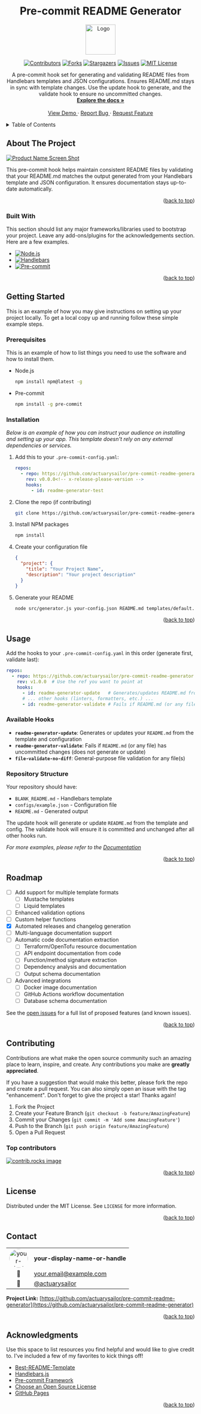 <!--
*** Thanks for checking out the Best-README-Template. If you have a suggestion
*** that would make this better, please fork the repo and create a pull request
*** or simply open an issue with the tag "enhancement".
*** Don't forget to give the project a star!
*** Thanks again! Now go create something AMAZING! :D
-->
<!-- PROJECT LOGO AND TITLE -->
<!-- Improved compatibility of back to top link:
See: https://github.com/othneildrew/Best-README-Template/pull/73 -->
<a id="readme-top"></a>
<div align="center">
  <h1>Pre-commit README Generator</h1>
  <a href="https://github.com/actuarysailor/pre-commit-readme-generator">
    <img src="images/logo.svg" alt="Logo" width="80" height="80">
  </a>
</div>

<!-- PROJECT SHIELDS -->
<!--
*** I'm using markdown "reference style" links for readability.
*** Reference links are enclosed in brackets [ ] instead of parentheses ( ).
*** See the bottom of this document for the declaration of the reference variables
*** for contributors-url, forks-url, etc. This is an optional,
*** concise syntax you may use.
*** https://www.markdownguide.org/basic-syntax/#reference-style-links
-->

<div align="center">

[![Contributors][contributors-shield]][contributors-url]
[![Forks][forks-shield]][forks-url]
[![Stargazers][stars-shield]][stars-url]
[![Issues][issues-shield]][issues-url]
[![MIT License][license-shield]][license-url]
</div>
<!-- PROJECT DESCRIPTION -->

<div align="center">
  <p align="center">
    A pre-commit hook set for generating and validating README files from Handlebars templates and JSON configurations. Ensures README.md stays in sync with template changes.
Use the update hook to generate, and the validate hook to ensure no uncommitted changes.
    <br />
    <a href="https://github.com/actuarysailor/pre-commit-readme-generator">
      <strong>Explore the docs »</strong>
    </a>
    <br />
    <br />
    <a href="https://github.com/actuarysailor/pre-commit-readme-generator">
      View Demo
    </a>
    ·
    <a href="https://github.com/actuarysailor/pre-commit-readme-generator/issues/new?labels=bug&template=bug-report---.md">
      Report Bug
    </a>
    ·
    <a href="https://github.com/actuarysailor/pre-commit-readme-generator/issues/new?labels=enhancement&template=feature-request---.md">
      Request Feature
    </a>
  </p>
</div>

<!-- TABLE OF CONTENTS -->

<details>
  <summary>Table of Contents</summary>
  <ol>
    <li>
      <a href="#about-the-project">About The Project</a>
      <ul>
        <li><a href="#built-with">Built With</a></li>
      </ul>
    </li>
    <li>
      <a href="#getting-started">Getting Started</a>
      <ul>
        <li><a href="#prerequisites">Prerequisites</a></li>
        <li><a href="#installation">Installation</a></li>
      </ul>
    </li>
    <li><a href="#usage">Usage</a></li>
    <li><a href="#roadmap">Roadmap</a></li>
    <li><a href="#contributing">Contributing</a></li>
    <li><a href="#license">License</a></li>
    <li><a href="#contact">Contact</a></li>
    <li><a href="#acknowledgments">Acknowledgments</a></li>
    <li><a href="docs/FAQ.md">FAQ</a></li>
  </ol>
</details>

<!-- ABOUT THE PROJECT -->

## About The Project

[![Product Name Screen Shot][product-screenshot]](https://example.com)

This pre-commit hook helps maintain consistent README files by validating that
your README.md matches the output generated from your Handlebars template and
JSON configuration. It ensures documentation stays up-to-date automatically.

<p align="right">(<a href="#readme-top">back to top</a>)</p>

### Built With

This section should list any major frameworks/libraries used to bootstrap your
project. Leave any add-ons/plugins for the acknowledgements section. Here are a
few examples.

- [![Node.js][Node.js.shield]][Node.js-url]
- [![Handlebars][Handlebars.shield]][Handlebars-url]
- [![Pre-commit][Pre-commit.shield]][Pre-commit-url]

<p align="right">(<a href="#readme-top">back to top</a>)</p>

<!-- GETTING STARTED -->

## Getting Started

This is an example of how you may give instructions on setting up your project
locally. To get a local copy up and running follow these simple example steps.

### Prerequisites

This is an example of how to list things you need to use the software and how
to install them.

- Node.js

  ```sh
  npm install npm@latest -g
  ```

- Pre-commit

  ```sh
  npm install -g pre-commit
  ```

### Installation

_Below is an example of how you can instruct your audience on installing and
setting up your app. This template doesn't rely on any external dependencies
or services._

1. Add this to your `.pre-commit-config.yaml`:

   ```yaml
   repos:
     - repo: https://github.com/actuarysailor/pre-commit-readme-generator
       rev: v0.0.0<!-- x-release-please-version -->
       hooks:
         - id: readme-generator-test
   ```

2. Clone the repo (if contributing)

   ```sh
   git clone https://github.com/actuarysailor/pre-commit-readme-generator.git
   ```

3. Install NPM packages

   ```sh
   npm install
   ```

4. Create your configuration file

   ```json
   {
     "project": {
       "title": "Your Project Name",
       "description": "Your project description"
     }
   }
   ```

5. Generate your README

   ```sh
   node src/generator.js your-config.json README.md templates/default.hbs
   ```

<p align="right">(<a href="#readme-top">back to top</a>)</p>

<!-- USAGE EXAMPLES -->

## Usage

Add the hooks to your `.pre-commit-config.yaml` in this order (generate first, validate last):

```yaml
repos:
  - repo: https://github.com/actuarysailor/pre-commit-readme-generator
    rev: v1.0.0  # Use the ref you want to point at
    hooks:
      - id: readme-generator-update   # Generates/updates README.md from template/config
      # ... other hooks (linters, formatters, etc.) ...
      - id: readme-generator-validate # Fails if README.md (or any file) has uncommitted changes
```

### Available Hooks

- **`readme-generator-update`**: Generates or updates your `README.md` from the template and configuration
- **`readme-generator-validate`**: Fails if `README.md` (or any file) has uncommitted changes (does not generate or update)
- **`file-validate-no-diff`**: General-purpose file validation for any file(s)

### Repository Structure

Your repository should have:

- `BLANK_README.md` - Handlebars template
- `configs/example.json` - Configuration file
- `README.md` - Generated output

The update hook will generate or update `README.md` from the template and config. The validate hook will ensure it is committed and unchanged after all other hooks run.

_For more examples, please refer to the [Documentation](https://example.com)_

<p align="right">(<a href="#readme-top">back to top</a>)</p>

<!-- ROADMAP -->

## Roadmap

- [ ] Add support for multiple template formats
  - [ ] Mustache templates
  - [ ] Liquid templates
- [ ] Enhanced validation options
- [ ] Custom helper functions
- [x] Automated releases and changelog generation
- [ ] Multi-language documentation support
- [ ] Automatic code documentation extraction
  - [ ] Terraform/OpenTofu resource documentation
  - [ ] API endpoint documentation from code
  - [ ] Function/method signature extraction
  - [ ] Dependency analysis and documentation
  - [ ] Output schema documentation
- [ ] Advanced integrations
  - [ ] Docker image documentation
  - [ ] GitHub Actions workflow documentation
  - [ ] Database schema documentation

See the [open issues](https://github.com/actuarysailor/pre-commit-readme-generator/issues)
for a full list of proposed features (and known issues).

<p align="right">(<a href="#readme-top">back to top</a>)</p>

<!-- CONTRIBUTING -->

## Contributing

Contributions are what make the open source community such an amazing place to
learn, inspire, and create. Any contributions you make are **greatly appreciated**.

If you have a suggestion that would make this better, please fork the repo and
create a pull request. You can also simply open an issue with the tag
"enhancement". Don't forget to give the project a star! Thanks again!

1. Fork the Project
2. Create your Feature Branch (`git checkout -b feature/AmazingFeature`)
3. Commit your Changes (`git commit -m 'Add some AmazingFeature'`)
4. Push to the Branch (`git push origin feature/AmazingFeature`)
5. Open a Pull Request

### Top contributors

<a href="https://github.com/actuarysailor/pre-commit-readme-generator/graphs/contributors">
  <img
    src="https://contrib.rocks/image?repo=actuarysailor/pre-commit-readme-generator"
    alt="contrib.rocks image"
  />
</a>

<p align="right">(<a href="#readme-top">back to top</a>)</p>

<!-- LICENSE -->

## License

Distributed under the MIT License. See `LICENSE` for more information.

<p align="right">(<a href="#readme-top">back to top</a>)</p>

<!-- CONTACT -->

## Contact

| | |
|:---:|:---|
| <img src="https://github.com/actuarysailor.png" alt="your-display-name-or-handle" width="50" height="50" style="border-radius: 50%;"> | **your-display-name-or-handle** |
| 📧 | [your.email@example.com](mailto:your.email@example.com) |
| 🐙 | [@actuarysailor](https://github.com/actuarysailor) |

**Project Link:** [https://github.com/actuarysailor/pre-commit-readme-generator](https://github.com/actuarysailor/pre-commit-readme-generator)

<p align="right">(<a href="#readme-top">back to top</a>)</p>

<!-- ACKNOWLEDGMENTS -->

## Acknowledgments

Use this space to list resources you find helpful and would like to give credit
to. I've included a few of my favorites to kick things off!

- [Best-README-Template](https://github.com/othneildrew/Best-README-Template)
- [Handlebars.js](https://handlebarsjs.com/)
- [Pre-commit Framework](https://pre-commit.com/)
- [Choose an Open Source License](https://choosealicense.com)
- [GitHub Pages](https://pages.github.com)

<p align="right">(<a href="#readme-top">back to top</a>)</p>

<!-- MARKDOWN LINKS & IMAGES -->
<!-- https://www.markdownguide.org/basic-syntax/#reference-style-links -->

[contributors-shield]: https://img.shields.io/github/contributors/actuarysailor/pre-commit-readme-generator.svg?style=for-the-badge
[contributors-url]: https://github.com/actuarysailor/pre-commit-readme-generator/graphs/contributors
[forks-shield]: https://img.shields.io/github/forks/actuarysailor/pre-commit-readme-generator.svg?style=for-the-badge
[forks-url]: https://github.com/actuarysailor/pre-commit-readme-generator/network/members
[stars-shield]: https://img.shields.io/github/stars/actuarysailor/pre-commit-readme-generator.svg?style=for-the-badge
[stars-url]: https://github.com/actuarysailor/pre-commit-readme-generator/stargazers
[issues-shield]: https://img.shields.io/github/issues/actuarysailor/pre-commit-readme-generator.svg?style=for-the-badge
[issues-url]: https://github.com/actuarysailor/pre-commit-readme-generator/issues
[license-shield]: https://img.shields.io/github/license/actuarysailor/pre-commit-readme-generator.svg?style=for-the-badge
[license-url]: https://github.com/actuarysailor/pre-commit-readme-generator/blob/master/LICENSE
[product-screenshot]: images/screenshot.svg
[Node.js.shield]: https://img.shields.io/badge/Node.js-43853D?style&#x3D;for-the-badge&amp;logo&#x3D;node.js&amp;logoColor&#x3D;white
[Node.js-url]: https://nodejs.org/
[Handlebars.shield]: https://img.shields.io/badge/Handlebars-f0772b?style&#x3D;for-the-badge&amp;logo&#x3D;handlebarsdotjs&amp;logoColor&#x3D;white
[Handlebars-url]: https://handlebarsjs.com/
[Pre-commit.shield]: https://img.shields.io/badge/pre--commit-FAB040?style&#x3D;for-the-badge&amp;logo&#x3D;pre-commit&amp;logoColor&#x3D;black
[Pre-commit-url]: https://pre-commit.com/
